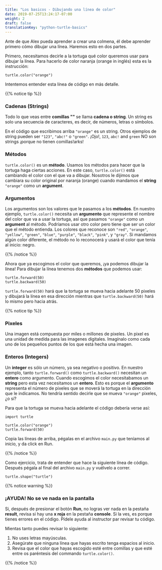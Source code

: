 ```yaml
---
title: "Los basicos - Dibujando una línea de color"
date: 2019-07-25T13:24:17-07:00
weight: 2
draft: false
translationKey: "python-turtle-basics"
---
```


Ante de que Alex pueda aprender a crear una colmena, él debe aprender primero cómo dibujar una línea. Haremos esto en dos partes.

Primero, necesitamos decirle a la tortuga qué color queremos usar para dibujar la línea. Para hacerlo de color naranja (orange in inglés) esta es la instrucción:


```
turtle.color("orange")
```

Intentemos entender esta línea de código en más detalle.


{{% notice tip %}}

### Cadenas (Strings)

Todo lo que veas entre **comillas ""** se llama **cadena o string**. Un string es solo una secuencia de caracteres, es decir, de números, letras o símbolos.

En el código que escribimos arriba `"orange"` es un string. Otros ejemplos de string pueden ser `"123"`, `"abc!"` o `"green"`. ¡Ojo!, `123`, `abc!` and `green` NO son strings ¡porque no tienen comillas!arks!

### Métodos

`turtle.color()` es un **método**. Usamos los métodos para hacer que la tortuga haga ciertas acciones. En este caso, `turtle.color()` está cambiando el color con el que va a dibujar. Nosotros le dijimos que cambiara su color original por naranja (orange) cuando mandamos el **string** `"orange"` como un  **argument**. 


### Argumentos

Los argumentos son los valores que le pasamos a los **métodos**. En nuestro ejemplo, `turtle.color()` necesita un **argumento** que represente el nombre del color que va a usar la tortuga, así que pasamos `"orange"` como un **argument** al método. Podríamos usar otro color pero tiene que ser un color que el método entienda. Los colores que reconoce son `"red"`, `"orange"`, `"yellow"`, `"green"`, `"blue"`, `"purple"`, `"black"`, `"pink"`, y `"gray"`. Si mandamos algún color diferente, el método no lo reconocerá y usará el color que tenía al inicio: negro.


{{% /notice %}}

Ahora que ya escogimos el color que queremos, ¡ya podemos dibujar la línea! Para dibujar la línea tenemos dos **métodos** que podemos usar:


```
turtle.forward(50)
turtle.backward(50)
```

`turtle.forward(50)` hará que la tortuga se mueva hacia adelante 50 pixeles y dibujará la línea en esa dirección mientras que  `turtle.backward(50)` hará lo mismo pero hacia atrás.

{{% notice tip %}}

### Pixeles

Una imagen  está compuesta por miles o millones de pixeles. Un pixel es una unidad de medida para las imagenes digitales. Imagínalo como cada uno de los pequeños puntos de los que está hecha una imagen.

### Enteros (Integers)

Un **integer** es sólo un número, ya sea negativo o positivo. En nuestro ejemplo, tanto `turtle.forward()` como  `turtle.backward()` necesitan un **entero** como argumento. Cuando escogimos el color necesitabamos un **string** pero esta vez necesitamos un **entero**. Esto es porque el **argumento** representa el número de pixeles que se moverá la tortuga en la dirección que le indicamos. No tendría sentido decirle que se mueva `"orange"` pixeles, ¿o sí?



Para que la tortuga se mueva hacia adelante el código debería verse así:


```
import turtle

turtle.color("orange")
turtle.forward(50)
```

Copia las líneas de arriba, pégalas en el archivo `main.py` que teníamos al inicio, y da click en Run.

{{% /notice %}}


Como ejercicio, trata de entender que hace la siguiente línea de código. Después pégala al final del archivo `main.py` y vuélvelo a correr.

```
turtle.shape("turtle")
```

{{% notice warning %}}


### ¡AYUDA! No se ve nada en la pantalla

Si, después de presionar el botón **Run**, no logras ver nada en la pestaña **result**, revisa si hay una **x roja** en la pestaña **console**. Si la ves, es porque tienes errores en el código. Pídele ayuda al instructor par revisar tu código.

Mientas tanto puedes revisar lo siguiente:

1.	No uses letras mayúsculas.
2.	Asegúrate que ninguna línea que hayas escrito tenga espacios al inicio.
3.	Revisa que el color que hayas escogido esté entre comillas y que esté entre os paréntesis del commando `turtle.color()`.

{{% /notice %}}
